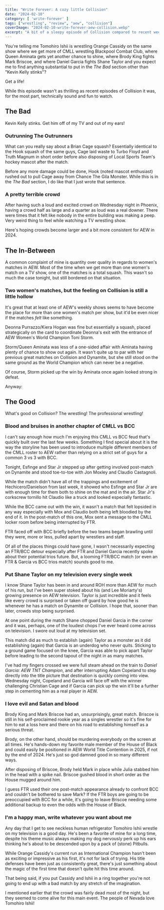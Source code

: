 ```yaml
---
title: "Write Forever: A cozy little Collision"
date: "2024-02-10"
category: [ 'write-forever' ]
tags: ["wrestling", "review", "aew", "collision"]
coverImage: "2024-02-10-write-forever-aew-collision.webp"
excerpt: "A bit of a sleepy episode of Collision compared to recent weeks, but when the wrestling hit it really, really hit."
---
```


You're telling me Tomohiro Ishii is wrestling Orange Cassidy on the same show where we get more of CMLL wrestling Blackpool Combat Club, where Queen Aminata gets yet another chance to shine, where Brody King fights Mark Briscoe, and where Daniel Garcia fights Shane Taylor and you expect me to find anything substantial to put in the _The Bad_ section other than "Kevin Kelly stinks"?

Get a life!

While this episode wasn't as thrilling as recent episodes of Collision it was, for the most part, technically sound and fun to watch.

## The Bad

Kevin Kelly stinks. Get him off of my TV and out of my ears!

### Outrunning The Outrunners

What can you really say about a Brian Cage squash? Essentially identical to the Hook squash of the same guys, Cage laid waste to Turbo Floyd and Truth Magnum in short order before also disposing of Local Sports Team's hockey mascot after the match.

Before any more damage could be done, Hook (noted mascot enthusiast) rushed out to pull Cage away from Chance The Gila Monster. While this is in the _The Bad_ section, I do like that I just wrote that sentence.

### A pretty terrible crowd

After having such a loud and excited crowd on Wednesday night in Phoenix, having a crowd half as large and a quarter as loud was a real downer. There were times that it felt like nobody in the entire building was making a peep. Very weird thing to feel while watching a TV wrestling show.

Here's hoping crowds become larger and a bit more consistent for AEW in 2024.

## The In-Between

A common complaint of mine is quantity over quality in regards to women's matches in AEW. Most of the time when we get more than one women's match on a TV show, one of the matches is a total squash. This wasn't so much the case tonight, but still bordered on that situation.

### Two women's matches, but the feeling on Collision is still a little hollow

It's great that at least one of AEW's weekly shows seems to have become the place for more than one women's match per show, but it'd be even nicer if the matches _felt_ like something.

Deonna Purrazzo/Kiera Hogan was fine but essentially a squash, placed strategically on the card to coordinate Deonna's exit with the entrance of AEW Women's World Champion Toni Storm.

Storm/Queen Aminata was less of a one-sided affair with Aminata having plenty of chance to show out again. It wasn't quite up to par with her previous great matches on Collision and Dynamite, but she still stood on the same ground as the World Champion which can never be a negative.

Of course, Storm picked up the win by Aminata once again looked strong in defeat.

Anyway:

<Tweet tweetId="1756506010984776031" />

## The Good

What's good on Collision? The wrestling! The professional wrestling!

### Blood and bruises in another chapter of CMLL vs BCC

I can't say enough how much I'm enjoying this CMLL vs BCC feud that's quickly built over the last few weeks. Something I find special about it is the way the storyline has been used to introduce multiple different members of the CMLL roster to AEW rather than relying on a strict set of guys for a common 3 vs 3 with BCC.

Tonight, Esfinge and Star Jr stepped up after getting involved post-match on Dynamite and stood toe-to-toe with Jon Moxley and Claudio Castagnoli.

While the match didn't have all of the trappings and excitement of Hechicero/Danielson from last week, it showed who Esfinge and Star Jr are with enough time for them both to shine on the mat and in the air. Star Jr's corkscrew tornillo hit Claudio like a truck and looked especially fantastic.

While the BCC came out with the win, it wasn't a match that felt lopsided in any way especially with Mox and Claudio both being left bloodied by the end of it. In the post-match of this one, Mox sent a message to the CMLL locker room before being interrupted by FTR.

FTR faced off with BCC briefly before the two teams began brawling until they were, more or less, pulled apart by wrestlers and staff.

Of all of the places things could have gone, I wasn't necessarily expecting an FTR/BCC detour especially after FTR and Daniel Garcia recently spoke about their potential trios future. But, a looming FTR/BCC match (or even an FTR & Garcia vs BCC trios match) sounds good to me.

### Put Shane Taylor on my television every single week

I know Shane Taylor has been in and around ROH more than AEW for much of his run, but I've been super stoked about his (and Lee Moriarty's) growing presence on AEW television. Taylor is just incredible and it feels like every crowd is surprised or taken off guard by how good he is whenever he has a match on Dynamite or Collision. I hope that, sooner than later, crowds stop being surprised.

At one point during the match Shane chopped Daniel Garcia in the corner and it was, perhaps, one of the loudest chops I've ever heard come across on television. I swore out loud at my television set.

This match did as much to establish (again) Taylor as a monster as it did establishing (again) that Garcia is an underdog who never quits. Sticking to a ground game focused on the knee, Garcia was able to pick apart Taylor before leading to the second tapout of the night in as many matches.

I've had my fingers crossed we were full steam ahead on the train to _Daniel Garcia: AEW TNT Champion_, and after interrupting Adam Copeland to step directly into the title picture that destination is quickly coming into view. Wednesday night, Copeland and Garcia will face off with the winner challenging Christian Cage and if Garcia can pick up the win it'll be a further step in cementing him as a real player in AEW.

### I love evil and Satan and blood

Brody King and Mark Briscoe had an, unsurprisingly, great match. Briscoe is still in his self-proclaimed rookie year as a singles wrestler so it's fine for him to eat a loss here and there on his road to establishing himself as a serious threat.

Brody, on the other hand, should be murdering everybody on the screen at all times. He's hands-down my favorite male member of the House of Black and could easily be positioned in AEW World Title Contention in 2025, if not by the end of 2024. He's just so god damned good in so many different ways.

After disposing of Briscoe, Brody held Mark in place while Julia stabbed him in the head with a spike nail. Briscoe gushed blood in short order as the House mugged around him.

I guess FTR used their one post-match appearance already to confront BCC and couldn't be bothered to save Mark? If the FTR boys are going to be preoccupied with BCC for a while, it's going to leave Briscoe needing some additional backup to even the odds with the House of Black.

### I'm a happy man, write whatever you want about me

Any day that I get to see neckless human refrigerator Tomohiro Ishii wrestle on my television is a good day. He's been a favorite of mine for a long time, despite his theme music always making my dog nervously perk up his ears thinking he's about to be descended upon by a pack of (stone) Pitbulls.

While Orange Cassidy's current run as International Champion hasn't been as exciting or impressive as his first, it's not for lack of trying. His title defenses have been just as consistently great, there's just something about the magic of the first time that doesn't quite hit this time around.

That being said, if you put Cassidy and Ishii in a ring together you're not going to end up with a bad match by any stretch of the imagination.

I mentioned earlier that the crowd was fairly dead most of the night, but they seemed to come alive for this main event. The people of Nevada love Tomohiro Ishii!